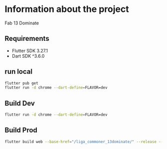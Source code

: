 # Information about the project

Fab 13 Dominate

## Requirements
- Flutter SDK 3.27.1
- Dart SDK ^3.6.0

## run local
```bash
flutter pub get
flutter run -d chrome --dart-define=FLAVOR=dev
```

## Build Dev
```bash
flutter run -d chrome --dart-define=FLAVOR=dev
```

## Build Prod
```bash
flutter build web --base-href="/liga_commoner_13dominate/" --release --dart-define=FLAVOR=dev
```